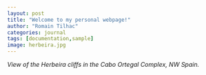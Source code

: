 ```yaml
---
layout: post
title: "Welcome to my personal webpage!"
author: "Romain Tilhac"
categories: journal
tags: [documentation,sample]
image: herbeira.jpg
---
```


*View of the Herbeira cliffs in the Cabo Ortegal Complex, NW Spain.*